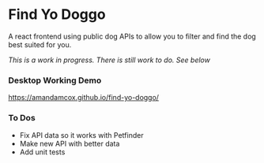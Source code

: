 # Find Yo Doggo

A react frontend using public dog APIs to allow you to filter and find the dog best suited for you.

_This is a work in progress. There is still work to do. See below_

### Desktop Working Demo

https://amandamcox.github.io/find-yo-doggo/

### To Dos

-   Fix API data so it works with Petfinder
-   Make new API with better data
-   Add unit tests
